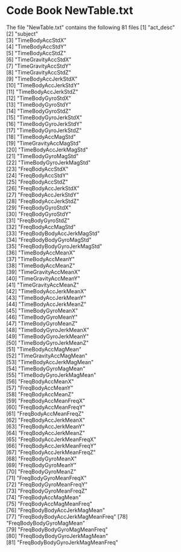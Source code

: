 Code Book NewTable.txt
======================
The file "NewTable.txt" contains the following 81 files
 [1] "act_desc"                       
 [2] "subject"                        
 [3] "TimeBodyAccStdX"                
 [4] "TimeBodyAccStdY"                
 [5] "TimeBodyAccStdZ"                
 [6] "TimeGravityAccStdX"             
 [7] "TimeGravityAccStdY"             
 [8] "TimeGravityAccStdZ"             
 [9] "TimeBodyAccJerkStdX"            
[10] "TimeBodyAccJerkStdY"            
[11] "TimeBodyAccJerkStdZ"            
[12] "TimeBodyGyroStdX"               
[13] "TimeBodyGyroStdY"               
[14] "TimeBodyGyroStdZ"               
[15] "TimeBodyGyroJerkStdX"           
[16] "TimeBodyGyroJerkStdY"           
[17] "TimeBodyGyroJerkStdZ"           
[18] "TimeBodyAccMagStd"              
[19] "TimeGravityAccMagStd"           
[20] "TimeBodyAccJerkMagStd"          
[21] "TimeBodyGyroMagStd"             
[22] "TimeBodyGyroJerkMagStd"         
[23] "FreqBodyAccStdX"                
[24] "FreqBodyAccStdY"                
[25] "FreqBodyAccStdZ"                
[26] "FreqBodyAccJerkStdX"            
[27] "FreqBodyAccJerkStdY"            
[28] "FreqBodyAccJerkStdZ"            
[29] "FreqBodyGyroStdX"               
[30] "FreqBodyGyroStdY"               
[31] "FreqBodyGyroStdZ"               
[32] "FreqBodyAccMagStd"              
[33] "FreqBodyBodyAccJerkMagStd"      
[34] "FreqBodyBodyGyroMagStd"         
[35] "FreqBodyBodyGyroJerkMagStd"     
[36] "TimeBodyAccMeanX"               
[37] "TimeBodyAccMeanY"               
[38] "TimeBodyAccMeanZ"               
[39] "TimeGravityAccMeanX"            
[40] "TimeGravityAccMeanY"            
[41] "TimeGravityAccMeanZ"            
[42] "TimeBodyAccJerkMeanX"           
[43] "TimeBodyAccJerkMeanY"           
[44] "TimeBodyAccJerkMeanZ"           
[45] "TimeBodyGyroMeanX"              
[46] "TimeBodyGyroMeanY"              
[47] "TimeBodyGyroMeanZ"              
[48] "TimeBodyGyroJerkMeanX"          
[49] "TimeBodyGyroJerkMeanY"          
[50] "TimeBodyGyroJerkMeanZ"          
[51] "TimeBodyAccMagMean"             
[52] "TimeGravityAccMagMean"          
[53] "TimeBodyAccJerkMagMean"         
[54] "TimeBodyGyroMagMean"            
[55] "TimeBodyGyroJerkMagMean"        
[56] "FreqBodyAccMeanX"               
[57] "FreqBodyAccMeanY"               
[58] "FreqBodyAccMeanZ"               
[59] "FreqBodyAccMeanFreqX"           
[60] "FreqBodyAccMeanFreqY"           
[61] "FreqBodyAccMeanFreqZ"           
[62] "FreqBodyAccJerkMeanX"           
[63] "FreqBodyAccJerkMeanY"           
[64] "FreqBodyAccJerkMeanZ"           
[65] "FreqBodyAccJerkMeanFreqX"       
[66] "FreqBodyAccJerkMeanFreqY"       
[67] "FreqBodyAccJerkMeanFreqZ"       
[68] "FreqBodyGyroMeanX"              
[69] "FreqBodyGyroMeanY"              
[70] "FreqBodyGyroMeanZ"              
[71] "FreqBodyGyroMeanFreqX"          
[72] "FreqBodyGyroMeanFreqY"          
[73] "FreqBodyGyroMeanFreqZ"          
[74] "FreqBodyAccMagMean"             
[75] "FreqBodyAccMagMeanFreq"         
[76] "FreqBodyBodyAccJerkMagMean"     
[77] "FreqBodyBodyAccJerkMagMeanFreq" 
[78] "FreqBodyBodyGyroMagMean"        
[79] "FreqBodyBodyGyroMagMeanFreq"    
[80] "FreqBodyBodyGyroJerkMagMean"    
[81] "FreqBodyBodyGyroJerkMagMeanFreq"